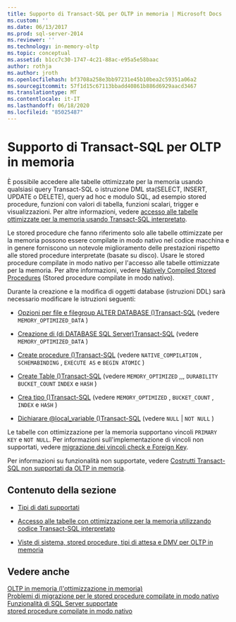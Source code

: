 ```yaml
---
title: Supporto di Transact-SQL per OLTP in memoria | Microsoft Docs
ms.custom: ''
ms.date: 06/13/2017
ms.prod: sql-server-2014
ms.reviewer: ''
ms.technology: in-memory-oltp
ms.topic: conceptual
ms.assetid: b1cc7c30-1747-4c21-88ac-e95a5e58baac
author: rothja
ms.author: jroth
ms.openlocfilehash: bf3708a258e3bb97231e45b10bea2c59351a06a2
ms.sourcegitcommit: 57f1d15c67113bbadd40861b886d6929aacd3467
ms.translationtype: MT
ms.contentlocale: it-IT
ms.lasthandoff: 06/18/2020
ms.locfileid: "85025487"
---
```

# <a name="transact-sql-support-for-in-memory-oltp"></a>Supporto di Transact-SQL per OLTP in memoria
  È possibile accedere alle tabelle ottimizzate per la memoria usando qualsiasi query Transact-SQL o istruzione DML sta(SELECT, INSERT, UPDATE o DELETE), query ad hoc e modulo SQL, ad esempio stored procedure, funzioni con valori di tabella, funzioni scalari, trigger e visualizzazioni. Per altre informazioni, vedere [accesso alle tabelle ottimizzate per la memoria usando Transact-SQL interpretato](accessing-memory-optimized-tables-using-interpreted-transact-sql.md).  
  
 Le stored procedure che fanno riferimento solo alle tabelle ottimizzate per la memoria possono essere compilate in modo nativo nel codice macchina e in genere forniscono un notevole miglioramento delle prestazioni rispetto alle stored procedure interpretate (basate su disco). Usare le stored procedure compilate in modo nativo per l'accesso alle tabelle ottimizzate per la memoria. Per altre informazioni, vedere [Natively Compiled Stored Procedures](natively-compiled-stored-procedures.md) (Stored procedure compilate in modo nativo).  
  
 Durante la creazione e la modifica di oggetti database (istruzioni DDL) sarà necessario modificare le istruzioni seguenti:  
  
-   [Opzioni per file e filegroup ALTER DATABASE &#40;&#41;Transact-SQL](/sql/t-sql/statements/alter-database-transact-sql-file-and-filegroup-options) (vedere `MEMORY_OPTIMIZED_DATA` )  
  
-   [Creazione di &#40;di DATABASE SQL Server&#41;Transact-SQL](/sql/t-sql/statements/create-database-sql-server-transact-sql) (vedere `MEMORY_OPTIMIZED_DATA` )  
  
-   [Create procedure &#40;&#41;Transact-SQL](/sql/t-sql/statements/create-procedure-transact-sql) (vedere `NATIVE_COMPILATION` , `SCHEMABINDING` , `EXECUTE AS` e `BEGIN ATOMIC` )  
  
-   [Create Table &#40;&#41;Transact-SQL](/sql/t-sql/statements/create-table-transact-sql) (vedere `MEMORY_OPTIMIZED` ,,, `DURABILITY` `BUCKET_COUNT` `INDEX` e `HASH` )  
  
-   [Crea tipo &#40;&#41;Transact-SQL](/sql/t-sql/statements/create-type-transact-sql) (vedere `MEMORY_OPTIMIZED` , `BUCKET_COUNT` , `INDEX` e `HASH` )  
  
-   [Dichiarare @local_variable &#40;&#41;Transact-SQL](/sql/t-sql/language-elements/declare-local-variable-transact-sql) (vedere `NULL`  |  `NOT NULL` )  
  
 Le tabelle con ottimizzazione per la memoria supportano vincoli `PRIMARY KEY` e `NOT NULL`. Per informazioni sull'implementazione di vincoli non supportati, vedere [migrazione dei vincoli check e Foreign Key](../../database-engine/migrating-check-and-foreign-key-constraints.md).  
  
 Per informazioni su funzionalità non supportate, vedere [Costrutti Transact-SQL non supportati da OLTP in memoria](transact-sql-constructs-not-supported-by-in-memory-oltp.md).  
  
## <a name="in-this-section"></a>Contenuto della sezione  
  
-   [Tipi di dati supportati](supported-data-types-for-in-memory-oltp.md)  
  
-   [Accesso alle tabelle con ottimizzazione per la memoria utilizzando codice Transact-SQL interpretato](accessing-memory-optimized-tables-using-interpreted-transact-sql.md)  
  
-   [Viste di sistema, stored procedure, tipi di attesa e DMV per OLTP in memoria](../../database-engine/system-views-stored-procedures-dmvs-and-wait-types-for-in-memory-oltp.md)  
  
## <a name="see-also"></a>Vedere anche  
 [OLTP in memoria &#40;l'ottimizzazione in memoria&#41;](in-memory-oltp-in-memory-optimization.md)   
 [Problemi di migrazione per le stored procedure compilate in modo nativo](migration-issues-for-natively-compiled-stored-procedures.md)   
 [Funzionalità di SQL Server supportate](unsupported-sql-server-features-for-in-memory-oltp.md)   
 [stored procedure compilate in modo nativo](natively-compiled-stored-procedures.md)  
  
  
